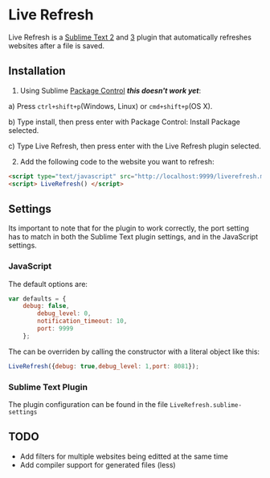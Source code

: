 Live Refresh
============

Live Refresh is a [Sublime Text 2](http://www.sublimetext.com) and [3](http://www.sublimetext.com/3) plugin that automatically refreshes websites after a file is saved.

Installation
------------

1. Using Sublime [Package Control](http://wbond.net/sublime_packages/package_control/installation) __*this doesn't work yet*__:

  a) Press `ctrl+shift+p`(Windows, Linux) or `cmd+shift+p`(OS X).
  
  b) Type install, then press enter with Package Control: Install Package selected.
  
  c) Type Live Refresh, then press enter with the Live Refresh plugin selected.

2. Add the following code to the website you want to refresh:
```html
<script type="text/javascript" src="http://localhost:9999/liverefresh.min.js"></script>
<script> LiveRefresh() </script>
```

Settings
--------

Its important to note that for the plugin to work correctly, the port setting has to match in both the Sublime Text plugin settings, and in the JavaScript settings.

### JavaScript

The default options are:
```javascript
var defaults = {
 	debug: false,
		debug_level: 0,
		notification_timeout: 10,
		port: 9999
	};
```

The can be overriden by calling the constructor with a literal object like this:

```javascript
LiveRefresh({debug: true,debug_level: 1,port: 8081});
```

### Sublime Text Plugin

The plugin configuration can be found in the file `LiveRefresh.sublime-settings`

TODO
----

* Add filters for multiple websites being editted at the same time
* Add compiler support for generated files (less)






